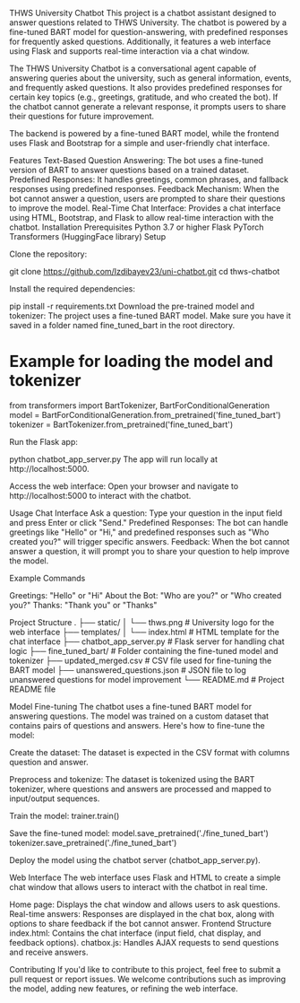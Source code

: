 THWS University Chatbot
This project is a chatbot assistant designed to answer questions related to THWS University. The chatbot is powered by a fine-tuned BART model for question-answering, with predefined responses for frequently asked questions. Additionally, it features a web interface using Flask and supports real-time interaction via a chat window.

The THWS University Chatbot is a conversational agent capable of answering queries about the university, such as general information, events, and frequently asked questions. It also provides predefined responses for certain key topics (e.g., greetings, gratitude, and who created the bot). If the chatbot cannot generate a relevant response, it prompts users to share their questions for future improvement.

The backend is powered by a fine-tuned BART model, while the frontend uses Flask and Bootstrap for a simple and user-friendly chat interface.

Features
Text-Based Question Answering: The bot uses a fine-tuned version of BART to answer questions based on a trained dataset.
Predefined Responses: It handles greetings, common phrases, and fallback responses using predefined responses.
Feedback Mechanism: When the bot cannot answer a question, users are prompted to share their questions to improve the model.
Real-Time Chat Interface: Provides a chat interface using HTML, Bootstrap, and Flask to allow real-time interaction with the chatbot.
Installation
Prerequisites
Python 3.7 or higher
Flask
PyTorch
Transformers (HuggingFace library)
Setup

Clone the repository:

git clone https://github.com/Izdibayev23/uni-chatbot.git
cd thws-chatbot

Install the required dependencies:

pip install -r requirements.txt
Download the pre-trained model and tokenizer: The project uses a fine-tuned BART model. Make sure you have it saved in a folder named fine_tuned_bart in the root directory.

# Example for loading the model and tokenizer

from transformers import BartTokenizer, BartForConditionalGeneration
model = BartForConditionalGeneration.from_pretrained('fine_tuned_bart')
tokenizer = BartTokenizer.from_pretrained('fine_tuned_bart')


Run the Flask app:

python chatbot_app_server.py
The app will run locally at http://localhost:5000.

Access the web interface: Open your browser and navigate to http://localhost:5000 to interact with the chatbot.

Usage
Chat Interface
Ask a question: Type your question in the input field and press Enter or click "Send."
Predefined Responses: The bot can handle greetings like "Hello" or "Hi," and predefined responses such as "Who created you?" will trigger specific answers.
Feedback: When the bot cannot answer a question, it will prompt you to share your question to help improve the model.

Example Commands

Greetings: "Hello" or "Hi"
About the Bot: "Who are you?" or "Who created you?"
Thanks: "Thank you" or "Thanks"

Project Structure
.
├── static/
│   └── thws.png                # University logo for the web interface
├── templates/
│   └── index.html              # HTML template for the chat interface
├── chatbot_app_server.py       # Flask server for handling chat logic
├── fine_tuned_bart/            # Folder containing the fine-tuned model and tokenizer
├── updated_merged.csv          # CSV file used for fine-tuning the BART model
├── unanswered_questions.json   # JSON file to log unanswered questions for model improvement
└── README.md                   # Project README file

Model Fine-tuning
The chatbot uses a fine-tuned BART model for answering questions. The model was trained on a custom dataset that contains pairs of questions and answers. Here's how to fine-tune the model:

Create the dataset: The dataset is expected in the CSV format  with columns question and answer.

Preprocess and tokenize: The dataset is tokenized using the BART tokenizer, where questions and answers are processed and mapped to input/output sequences.

Train the model:
trainer.train()

Save the fine-tuned model:
model.save_pretrained('./fine_tuned_bart')
tokenizer.save_pretrained('./fine_tuned_bart')

Deploy the model using the chatbot server (chatbot_app_server.py).

Web Interface
The web interface uses Flask and HTML to create a simple chat window that allows users to interact with the chatbot in real time.

Home page: Displays the chat window and allows users to ask questions.
Real-time answers: Responses are displayed in the chat box, along with options to share feedback if the bot cannot answer.
Frontend Structure
index.html: Contains the chat interface (input field, chat display, and feedback options).
chatbox.js: Handles AJAX requests to send questions and receive answers.

Contributing
If you'd like to contribute to this project, feel free to submit a pull request or report issues. We welcome contributions such as improving the model, adding new features, or refining the web interface.

